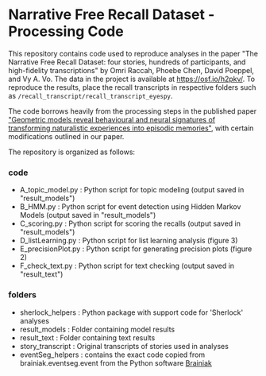 # Narrative Free Recall Dataset - Processing Code

This repository contains code used to reproduce analyses in the paper "The Narrative Free Recall Dataset: four stories, hundreds of participants, and high-fidelity transcriptions" by Omri Raccah, Phoebe Chen, David Poeppel, and Vy A. Vo.
The data in the project is available at https://osf.io/h2pkv/. To reproduce the results, place the recall transcripts in respective folders such as `/recall_transcript/recall_transcript_eyespy`.

The code borrows heavily from the processing steps in the published paper ["Geometric models reveal behavioural and neural signatures of transforming naturalistic experiences into episodic memories"](https://www.nature.com/articles/s41562-021-01051-6.epdf?sharing_token=zBNF7ExvsNAn6dwRV2wbatRgN0jAjWel9jnR3ZoTv0Os85t-vR-u-Efaty0-uoqOJVLSCaVoppMqs8h0fibLcqGN8-6I_NPhCJMoHMR5VvrNcBfBoco7C6Yp3vJJfeQhUOvYBnwv3BSjY0N1-ytdd_S-DhUyYmokmB3dfE-NX_Q%3D), with certain modifications outlined in our paper.

The repository is organized as follows:

### code
- A_topic_model.py : Python script for topic modeling (output saved in "result_models")
- B_HMM.py : Python script for event detection using Hidden Markov Models (output saved in "result_models")
- C_scoring.py : Python script for scoring the recalls (output saved in "result_models")
- D_listLearning.py : Python script for list learning analysis (figure 3)
- E_precisionPlot.py : Python script for generating precision plots (figure 2)
- F_check_text.py : Python script for text checking (output saved in "result_text")
  
### folders
- sherlock_helpers : Python package with support code for 'Sherlock' analyses
- result_models : Folder containing model results
- result_text : Folder containing text results
- story_transcript : Original transcripts of stories used in analyses
- eventSeg_helpers : contains the exact code copied from brainiak.eventseg.event from the Python software [Brainiak](https://brainiak.org/)
